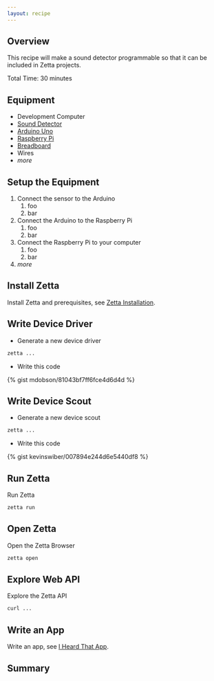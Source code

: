 ```yaml
---
layout: recipe
---
```


## Overview

This recipe will make a sound detector programmable so that it can be included in Zetta projects.

Total Time: 30 minutes

## Equipment

* Development Computer
* [Sound Detector](https://www.sparkfun.com/products/12642)
* [Arduino Uno](http://arduino.cc/en/Main/ArduinoBoardUno)
* [Raspberry Pi](http://www.adafruit.com/raspberrypi)
* [Breadboard]()
* Wires
* *more*

## Setup the Equipment

1. Connect the sensor to the Arduino
    1. foo
    1. bar
1. Connect the Arduino to the Raspberry Pi
    1. foo
    1. bar
1. Connect the Raspberry Pi to your computer
    1. foo
    1. bar
1. *more*

## Install Zetta

Install Zetta and prerequisites, see [Zetta Installation]().

## Write Device Driver

* Generate a new device driver 

```bash
zetta ...
```

* Write this code

{% gist mdobson/81043bf7ff6fce4d6d4d %}

## Write Device Scout

* Generate a new device scout

```bash
zetta ...
```

* Write this code

{% gist kevinswiber/007894e244d6e5440df8 %}

## Run Zetta

Run Zetta

```bash
zetta run
```

## Open Zetta

Open the Zetta Browser

```bash
zetta open
```

## Explore Web API

Explore the Zetta API

```bash
curl ...
```

## Write an App

Write an app, see [I Heard That App]().

## Summary